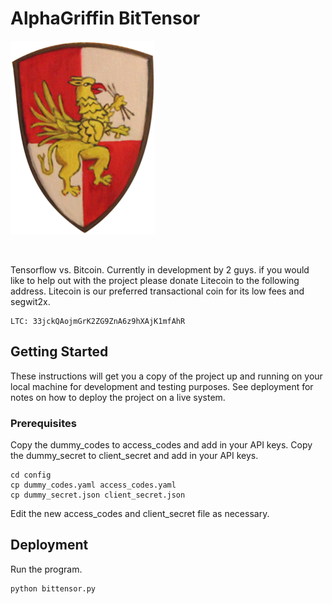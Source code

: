 # AlphaGriffin BitTensor

![AlphaGriffin Logo](/images/logo.png)
<p align="center">
  <img />
</p>

Tensorflow vs. Bitcoin. Currently in development by 2 guys. if you would like
to help out with the project please donate Litecoin to the following address.
Litecoin is our preferred transactional coin for its low fees and segwit2x.

```
LTC: 33jckQAojmGrK2ZG9ZnA6z9hXAjK1mfAhR
```

## Getting Started

These instructions will get you a copy of the project up and running on your local machine for development and testing purposes. See deployment for notes on how to deploy the project on a live system.

### Prerequisites

Copy the dummy_codes to access_codes and add in your API keys.
Copy the dummy_secret to client_secret and add in your API keys.

```
cd config
cp dummy_codes.yaml access_codes.yaml
cp dummy_secret.json client_secret.json
```

Edit the new access_codes and client_secret file as necessary.

## Deployment

Run the program.
```
python bittensor.py
```
